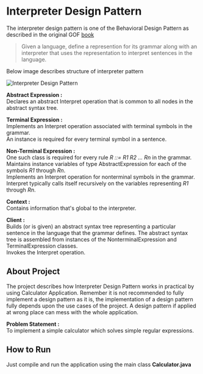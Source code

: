 # Interpreter Design Pattern

The interpreter design pattern is one of the Behavioral Design Pattern as described in the original GOF [book](https://github.com/amanver16/ebooks_cheatsheets/blob/master/PDF/Design%20Patterns%20-%20Elements%20of%20Reusable%20Object%20Oriented%20Software%20-%20GOF.pdf)

> Given a language, define a represention for its grammar along with an interpreter that uses the representation to interpret sentences in the language.   

Below image describes structure of interpreter pattern  

![Interpreter Design Pattern](https://github.com/amanver16/ebooks_cheatsheets/blob/master/Images/Interpreter%20Design%20Pattern.png)  

**Abstract Expression :**  
Declares an abstract Interpret operation that is common to all nodes in the abstract syntax tree. 

**Terminal Expression :**  
Implements an Interpret operation associated with terminal symbols in the grammar.  
An instance is required for every terminal symbol in a sentence. 

**Non-Terminal Expression :**  
One such class is required for every rule _R ::= R1 R2 ... Rn_ in the grammar.  
Maintains instance variables of type AbstractExpression for each of the symbols _R1_ through _Rn_.  
Implements an Interpret operation for nonterminal symbols in the grammar. Interpret typically calls itself recursively on the variables representing _R1_ through _Rn_. 

**Context :**  
Contains information that's global to the interpreter.  

**Client :**  
Builds (or is given) an abstract syntax tree representing a particular sentence in the language that the grammar defines.
The abstract syntax tree is assembled from instances of the NonterminalExpression and TerminalExpression classes.  
Invokes the Interpret operation.  

## About Project
The project describes how Interpreter Design Pattern works in practical by using Calculator Application. Remember it is not recommended to fully implement a design pattern as it is, the implementation of a design pattern fully depends upon the use cases of the project. A design pattern if applied at wrong place can mess with the whole application.  

**Problem Statement :**  
To implement a simple calculator which solves simple regular expressions.

## How to Run 
Just compile and run the application using the main class **Calculator.java**
